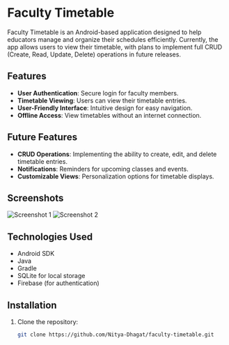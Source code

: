 # Faculty Timetable

Faculty Timetable is an Android-based application designed to help educators manage and organize their schedules efficiently. Currently, the app allows users to view their timetable, with plans to implement full CRUD (Create, Read, Update, Delete) operations in future releases.

## Features

- **User Authentication**: Secure login for faculty members.
- **Timetable Viewing**: Users can view their timetable entries.
- **User-Friendly Interface**: Intuitive design for easy navigation.
- **Offline Access**: View timetables without an internet connection.

## Future Features

- **CRUD Operations**: Implementing the ability to create, edit, and delete timetable entries.
- **Notifications**: Reminders for upcoming classes and events.
- **Customizable Views**: Personalization options for timetable displays.

## Screenshots

![Screenshot 1](link_to_screenshot1)
![Screenshot 2](link_to_screenshot2)

## Technologies Used

- Android SDK
- Java
- Gradle
- SQLite for local storage
- Firebase (for authentication)

## Installation

1. Clone the repository:
   ```bash
   git clone https://github.com/Nitya-Dhagat/faculty-timetable.git
